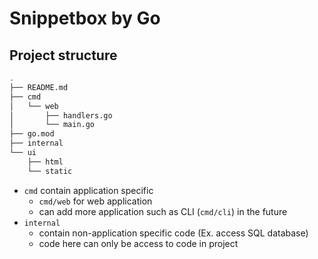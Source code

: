 # Snippetbox by Go

## Project structure

```bash
.
├── README.md
├── cmd
│   └── web
│       ├── handlers.go
│       └── main.go
├── go.mod
├── internal
└── ui
    ├── html
    └── static
```
- `cmd` contain application specific
    - `cmd/web` for web application
    - can add more application such as CLI (`cmd/cli`) in the future
- `internal` 
    - contain non-application specific code (Ex. access SQL database)
    - code here can only be access to code in project
